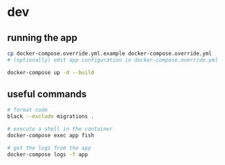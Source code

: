 # dev

## running the app

```bash
cp docker-compose.override.yml.example docker-compose.override.yml
# (optionally) edit app configuration in docker-compose.override.yml

docker-compose up -d --build
```

## useful commands

```bash
# format code
black --exclude migrations .

# execute a shell in the container
docker-compose exec app fish

# get the logs from the app
docker-compose logs -f app
```
